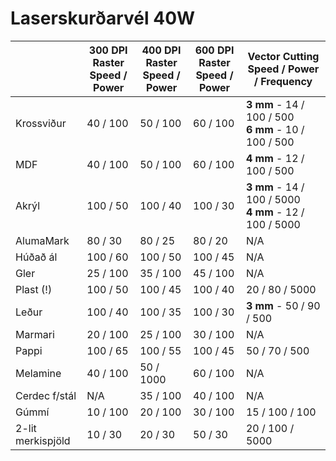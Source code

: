 # Laserskurðarvél 40W

|                   |   300 DPI Raster<br>Speed / Power | 400 DPI Raster<br>Speed / Power  | 600 DPI Raster <br>Speed / Power | Vector Cutting <br>Speed / Power / Frequency
|   ---             |   ---         |   ---             |   ---             |   ---
|   Krossviður      |   40 / 100    |   50 / 100        |   60 / 100       |   <b>3 mm</b> - 14 / 100 / 500<br><b>6 mm</b> - 10 / 100 / 500<br>
|   MDF             |   40 / 100    |   50 / 100        |   60 / 100       |   <b>4 mm</b> - 12 / 100 / 500<br>
|   Akrýl           |   100 / 50    |   100 / 40        |   100 / 30        |   <b>3 mm</b> - 14 / 100 / 5000<br><b>4 mm</b> - 12 / 100 / 5000<br>
|   AlumaMark       |   80 / 30     |   80 / 25         |   80 / 20         |   N/A
|   Húðað ál        |   100 / 60    |   100 / 50        |   100 / 45        |   N/A
|   Gler            |   25 / 100    |   35 / 100        |   45 / 100        |   N/A
|   Plast (!)       |   100 / 50    |   100 / 45        |   100 / 40        |   20 / 80 / 5000
|   Leður           |   100 / 40    |   100 / 35        |   100 / 30        |   <b>3 mm</b> - 50 / 90 / 500
|   Marmari         |   20 / 100    |   25 / 100        |   30 / 100        |   N/A
|   Pappi           |   100 / 65    |   100 / 55        |   100 / 45        |   50 / 70 / 500
|   Melamine        |   40 / 100    |   50 / 1000       |   60 / 100        |   N/A
|   Cerdec f/stál   |   N/A         |   35 / 100        |   40 / 100        |   N/A
|   Gúmmí           |   10 / 100    |   20 / 100        |   30 / 100        |   15 / 100 / 100
|   2-lit merkispjöld           |   10 / 30    |   20 / 30        |   50 / 30        |   20 / 100 / 5000
